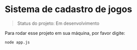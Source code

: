# Sistema de cadastro de jogos

>Status do projeto: Em desenvolvimento

Para rodar esse projeto em sua máquina, por favor digite:

```
node app.js
```
